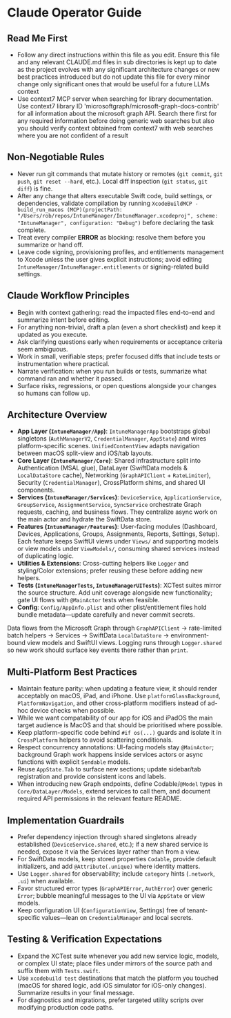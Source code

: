# Claude Operator Guide

## Read Me First
- Follow any direct instructions within this file as you edit. Ensure this file and any relevant CLAUDE.md files in sub directories is kept up to date as the project evolves with any significant architecture changes or new best practices introduced but do not update this file for every minor change only significant ones that would be useful for a future LLMs context
- Use context7 MCP server when searching for library documentation. Use context7 library ID 'microsoftgraph/microsoft-graph-docs-contrib' for all information about the microsoft graph API. Search there first for any required information before doing generic web searches but also you should verify context obtained from context7 with web searches where you are not confident of a result

## Non-Negotiable Rules
- Never run git commands that mutate history or remotes (`git commit`, `git push`, `git reset --hard`, etc.). Local diff inspection (`git status`, `git diff`) is fine.
- After any change that alters executable Swift code, build settings, or dependencies, validate compilation by running `XcodeBuildMCP - build_run_macos (MCP)(projectPath: "/Users/rob/repos/IntuneManager/IntuneManager.xcodeproj", scheme: "IntuneManager", configuration: "Debug")` before declaring the task complete.
- Treat every compiler **ERROR** as blocking: resolve them before you summarize or hand off.
- Leave code signing, provisioning profiles, and entitlements management to Xcode unless the user gives explicit instructions; avoid editing `IntuneManager/IntuneManager.entitlements` or signing-related build settings.

## Claude Workflow Principles
- Begin with context gathering: read the impacted files end-to-end and summarize intent before editing.
- For anything non-trivial, draft a plan (even a short checklist) and keep it updated as you execute.
- Ask clarifying questions early when requirements or acceptance criteria seem ambiguous.
- Work in small, verifiable steps; prefer focused diffs that include tests or instrumentation where practical.
- Narrate verification: when you run builds or tests, summarize what command ran and whether it passed.
- Surface risks, regressions, or open questions alongside your changes so humans can follow up.

## Architecture Overview
- **App Layer (`IntuneManager/App`)**: `IntuneManagerApp` bootstraps global singletons (`AuthManagerV2`, `CredentialManager`, `AppState`) and wires platform-specific scenes. `UnifiedContentView` adapts navigation between macOS split-view and iOS/tab layouts.
- **Core Layer (`IntuneManager/Core`)**: Shared infrastructure split into Authentication (MSAL glue), DataLayer (SwiftData models & `LocalDataStore` cache), Networking (`GraphAPIClient` + `RateLimiter`), Security (`CredentialManager`), CrossPlatform shims, and shared UI components.
- **Services (`IntuneManager/Services`)**: `DeviceService`, `ApplicationService`, `GroupService`, `AssignmentService`, `SyncService` orchestrate Graph requests, caching, and business flows. They centralize async work on the main actor and hydrate the SwiftData store.
- **Features (`IntuneManager/Features`)**: User-facing modules (Dashboard, Devices, Applications, Groups, Assignments, Reports, Settings, Setup). Each feature keeps SwiftUI views under `Views/` and supporting models or view models under `ViewModels/`, consuming shared services instead of duplicating logic.
- **Utilities & Extensions**: Cross-cutting helpers like `Logger` and styling/Color extensions; prefer reusing these before adding new helpers.
- **Tests (`IntuneManagerTests`, `IntuneManagerUITests`)**: XCTest suites mirror the source structure. Add unit coverage alongside new functionality; gate UI flows with `@MainActor` tests when feasible.
- **Config**: `Config/AppInfo.plist` and other plist/entitlement files hold bundle metadata—update carefully and never commit secrets.

Data flows from the Microsoft Graph through `GraphAPIClient` → rate-limited batch helpers → Services → SwiftData `LocalDataStore` → environment-bound view models and SwiftUI views. Logging runs through `Logger.shared` so new work should surface key events there rather than `print`.

## Multi-Platform Best Practices
- Maintain feature parity: when updating a feature view, it should render acceptably on macOS, iPad, and iPhone. Use `platformGlassBackground`, `PlatformNavigation`, and other cross-platform modifiers instead of ad-hoc device checks when possible.
- While we want compatability of our app for iOS and iPadOS the main target audience is MacOS and that should be prioritised where possible.
- Keep platform-specific code behind `#if os(...)` guards and isolate it in `CrossPlatform` helpers to avoid scattering conditionals.
- Respect concurrency annotations: UI-facing models stay `@MainActor`; background Graph work happens inside services actors or async functions with explicit `Sendable` models.
- Reuse `AppState.Tab` to surface new sections; update sidebar/tab registration and provide consistent icons and labels.
- When introducing new Graph endpoints, define Codable/`@Model` types in `Core/DataLayer/Models`, extend services to call them, and document required API permissions in the relevant feature README.

## Implementation Guardrails
- Prefer dependency injection through shared singletons already established (`DeviceService.shared`, etc.); if a new shared service is needed, expose it via the Services layer rather than from a view.
- For SwiftData models, keep stored properties `Codable`, provide default initializers, and add `@Attribute(.unique)` where identity matters.
- Use `Logger.shared` for observability; include `category` hints (`.network`, `.ui`) when available.
- Favor structured error types (`GraphAPIError`, `AuthError`) over generic `Error`; bubble meaningful messages to the UI via `AppState` or view models.
- Keep configuration UI (`ConfigurationView`, Settings) free of tenant-specific values—lean on `CredentialManager` and local secrets.

## Testing & Verification Expectations
- Expand the XCTest suite whenever you add new service logic, models, or complex UI state; place files under mirrors of the source path and suffix them with `Tests.swift`.
- Use `xcodebuild test` destinations that match the platform you touched (macOS for shared logic, add iOS simulator for iOS-only changes). Summarize results in your final message.
- For diagnostics and migrations, prefer targeted utility scripts over modifying production code paths.